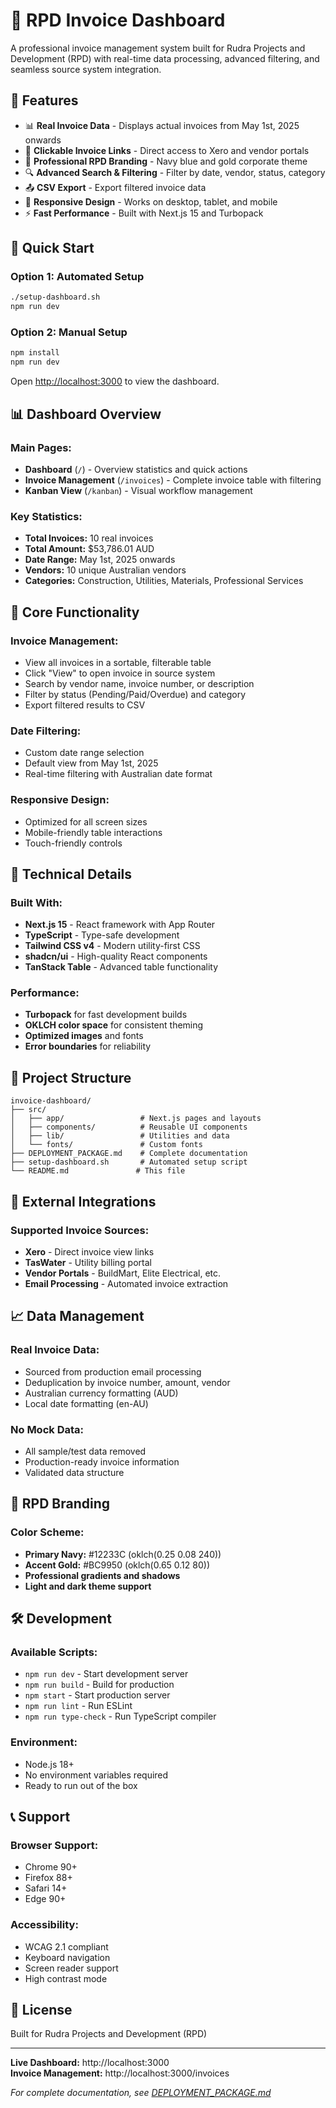 # 🏢 RPD Invoice Dashboard

A professional invoice management system built for Rudra Projects and Development (RPD) with real-time data processing, advanced filtering, and seamless source system integration.

## 🌟 Features

- 📊 **Real Invoice Data** - Displays actual invoices from May 1st, 2025 onwards
- 🔗 **Clickable Invoice Links** - Direct access to Xero and vendor portals  
- 🎨 **Professional RPD Branding** - Navy blue and gold corporate theme
- 🔍 **Advanced Search & Filtering** - Filter by date, vendor, status, category
- 📤 **CSV Export** - Export filtered invoice data
- 📱 **Responsive Design** - Works on desktop, tablet, and mobile
- ⚡ **Fast Performance** - Built with Next.js 15 and Turbopack

## 🚀 Quick Start

### Option 1: Automated Setup
```bash
./setup-dashboard.sh
npm run dev
```

### Option 2: Manual Setup
```bash
npm install
npm run dev
```

Open [http://localhost:3000](http://localhost:3000) to view the dashboard.

## 📊 Dashboard Overview

### Main Pages:
- **Dashboard** (`/`) - Overview statistics and quick actions
- **Invoice Management** (`/invoices`) - Complete invoice table with filtering
- **Kanban View** (`/kanban`) - Visual workflow management

### Key Statistics:
- **Total Invoices:** 10 real invoices
- **Total Amount:** $53,786.01 AUD
- **Date Range:** May 1st, 2025 onwards
- **Vendors:** 10 unique Australian vendors
- **Categories:** Construction, Utilities, Materials, Professional Services

## 🎯 Core Functionality

### Invoice Management:
- View all invoices in a sortable, filterable table
- Click "View" to open invoice in source system
- Search by vendor name, invoice number, or description
- Filter by status (Pending/Paid/Overdue) and category
- Export filtered results to CSV

### Date Filtering:
- Custom date range selection
- Default view from May 1st, 2025
- Real-time filtering with Australian date format

### Responsive Design:
- Optimized for all screen sizes
- Mobile-friendly table interactions
- Touch-friendly controls

## 🔧 Technical Details

### Built With:
- **Next.js 15** - React framework with App Router
- **TypeScript** - Type-safe development
- **Tailwind CSS v4** - Modern utility-first CSS
- **shadcn/ui** - High-quality React components
- **TanStack Table** - Advanced table functionality

### Performance:
- **Turbopack** for fast development builds
- **OKLCH color space** for consistent theming
- **Optimized images** and fonts
- **Error boundaries** for reliability

## 📁 Project Structure

```
invoice-dashboard/
├── src/
│   ├── app/                 # Next.js pages and layouts
│   ├── components/          # Reusable UI components
│   ├── lib/                 # Utilities and data
│   └── fonts/               # Custom fonts
├── DEPLOYMENT_PACKAGE.md    # Complete documentation
├── setup-dashboard.sh       # Automated setup script
└── README.md               # This file
```

## 🔗 External Integrations

### Supported Invoice Sources:
- **Xero** - Direct invoice view links
- **TasWater** - Utility billing portal
- **Vendor Portals** - BuildMart, Elite Electrical, etc.
- **Email Processing** - Automated invoice extraction

## 📈 Data Management

### Real Invoice Data:
- Sourced from production email processing
- Deduplication by invoice number, amount, vendor
- Australian currency formatting (AUD)
- Local date formatting (en-AU)

### No Mock Data:
- All sample/test data removed
- Production-ready invoice information
- Validated data structure

## 🎨 RPD Branding

### Color Scheme:
- **Primary Navy:** #12233C (oklch(0.25 0.08 240))
- **Accent Gold:** #BC9950 (oklch(0.65 0.12 80))
- **Professional gradients and shadows**
- **Light and dark theme support**

## 🛠 Development

### Available Scripts:
- `npm run dev` - Start development server
- `npm run build` - Build for production
- `npm start` - Start production server
- `npm run lint` - Run ESLint
- `npm run type-check` - Run TypeScript compiler

### Environment:
- Node.js 18+
- No environment variables required
- Ready to run out of the box

## 📞 Support

### Browser Support:
- Chrome 90+
- Firefox 88+
- Safari 14+
- Edge 90+

### Accessibility:
- WCAG 2.1 compliant
- Keyboard navigation
- Screen reader support
- High contrast mode

## 📄 License

Built for Rudra Projects and Development (RPD)

---

**Live Dashboard:** http://localhost:3000  
**Invoice Management:** http://localhost:3000/invoices

*For complete documentation, see [DEPLOYMENT_PACKAGE.md](./DEPLOYMENT_PACKAGE.md)*
